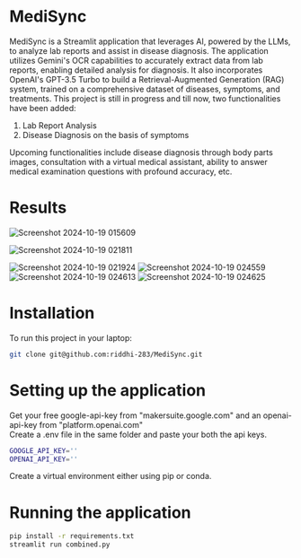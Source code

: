 # MediSync
MediSync is a Streamlit application that leverages AI, powered by the LLMs, to analyze lab reports and assist in disease diagnosis. The application utilizes Gemini's OCR capabilities to accurately extract data from lab reports, enabling detailed analysis for diagnosis. It also incorporates OpenAI's GPT-3.5 Turbo to build a Retrieval-Augmented Generation (RAG) system, trained on a comprehensive dataset of diseases, symptoms, and treatments. This project is still in progress and till now, two functionalities have been added:

1) Lab Report Analysis
2) Disease Diagnosis on the basis of symptoms
   
Upcoming functionalities include disease diagnosis through body parts images, consultation with a virtual medical assistant, ability to answer medical examination questions with profound accuracy, etc.

# Results
![Screenshot 2024-10-19 015609](https://github.com/user-attachments/assets/a1892b11-253d-448f-b103-1daed2f62021)

![Screenshot 2024-10-19 021811](https://github.com/user-attachments/assets/b8123f6b-3803-4086-9b59-c5d3ac25989c)

![Screenshot 2024-10-19 021924](https://github.com/user-attachments/assets/8b30688b-f640-40bd-9078-dbef0a87901a)
![Screenshot 2024-10-19 024559](https://github.com/user-attachments/assets/e5caa42b-7134-4389-8c3b-a7fb5a06563f)
![Screenshot 2024-10-19 024613](https://github.com/user-attachments/assets/82272964-1cc9-4675-aad2-e314d52abf2a)
![Screenshot 2024-10-19 024625](https://github.com/user-attachments/assets/da586b69-4f01-49d9-a574-d263f1a68d88)




# Installation
To run this project in your laptop:
```sh
git clone git@github.com:riddhi-283/MediSync.git
```
# Setting up the application
Get your free google-api-key from "makersuite.google.com" and an openai-api-key from "platform.openai.com"
<br> 
Create a .env file in the same folder and paste your both the api keys.
```sh
GOOGLE_API_KEY=''
OPENAI_API_KEY=''
```
Create a virtual environment either using pip or conda.

# Running the application
```sh
pip install -r requirements.txt
streamlit run combined.py
```
<br>
